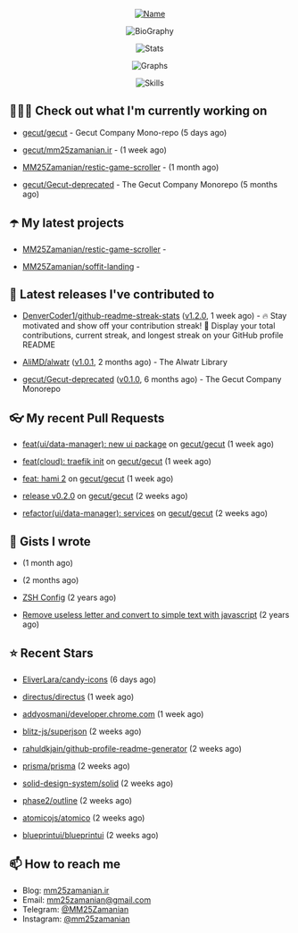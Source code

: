 <p align="center">
  <a href="https://github.com/MM25Zamanian">
    <img
      src="https://readme-typing-svg.demolab.com?font=Comic+Neue&weight=800&size=30&duration=4000&pause=1000&color=04F759&center=true&vCenter=true&multiline=true&repeat=false&width=462&lines=S.+MohammadMahdi+Zamanian"
      alt="Name"
    />
  </a>
</p>

<p align="center">
  <img
    src="https://readme-typing-svg.demolab.com?font=Comic+Neue&duration=4000&pause=1000&color=04F759&center=true&vCenter=true&lines=Junior+Full-Stack+Developer;Focusing+on+Front-End+With+Best+Practice;Trying+to+Learn+SW+Architecture+Patterns"
    alt="BioGraphy"
  />
</p>

<p align="center">
  <img src="https://streak-stats.demolab.com/?user=MM25Zamanian&hide_border=true&border_radius=0&date_format=j%20M%5B%20Y%5D&mode=weekly&card_width=400&background=000802&sideLabels=04F759&dates=04F759&sideNums=04F759&currStreakNum=04F759&ring=04F759&currStreakLabel=04F759&fire=EB4705&hide_longest_streak=true" alt="Stats" />
</p>

<p align="center">
  <img
    src="https://github-readme-activity-graph.vercel.app/graph?username=MM25Zamanian&bg_color=000802&color=04F759&line=04F759&point=ffffff&area=true&hide_border=true"
    alt="Graphs"
  />
</p>

<p align="center">
  <img
    src="https://skillicons.dev/icons?i=androidstudio,arduino,bash,bootstrap,cpp,ts,codepen,css,django,docker,figma,linux,lit,md,mongodb,nginx,nodejs,py,vscode,vite&perline=10"
    alt="Skills"
  />
</p>


## 👨🏻‍💻 Check out what I'm currently working on



- [gecut/gecut](https://github.com/gecut/gecut) - Gecut Company Mono-repo (5 days ago)

- [gecut/mm25zamanian.ir](https://github.com/gecut/mm25zamanian.ir) -  (1 week ago)

- [MM25Zamanian/restic-game-scroller](https://github.com/MM25Zamanian/restic-game-scroller) -  (1 month ago)

- [gecut/Gecut-deprecated](https://github.com/gecut/Gecut-deprecated) - The Gecut Company Monorepo (5 months ago)

## ☂️ My latest projects



- [MM25Zamanian/restic-game-scroller](https://github.com/MM25Zamanian/restic-game-scroller) - 

- [MM25Zamanian/soffit-landing](https://github.com/MM25Zamanian/soffit-landing) - 

## 🎉 Latest releases I've contributed to



- [DenverCoder1/github-readme-streak-stats](https://github.com/DenverCoder1/github-readme-streak-stats) ([v1.2.0](https://github.com/DenverCoder1/github-readme-streak-stats/releases/tag/v1.2.0), 1 week ago) - 🔥 Stay motivated and show off your contribution streak! 🌟 Display your total contributions, current streak, and longest streak on your GitHub profile README

- [AliMD/alwatr](https://github.com/AliMD/alwatr) ([v1.0.1](https://github.com/AliMD/alwatr/releases/tag/v1.0.1), 2 months ago) - The Alwatr Library

- [gecut/Gecut-deprecated](https://github.com/gecut/Gecut-deprecated) ([v0.1.0](https://github.com/gecut/Gecut-deprecated/releases/tag/v0.1.0), 6 months ago) - The Gecut Company Monorepo

## 👓 My recent Pull Requests



- [feat(ui/data-manager): new ui package](https://github.com/gecut/gecut/pull/366) on [gecut/gecut](https://github.com/gecut/gecut) (1 week ago)

- [feat(cloud): traefik init](https://github.com/gecut/gecut/pull/365) on [gecut/gecut](https://github.com/gecut/gecut) (1 week ago)

- [feat: hami 2](https://github.com/gecut/gecut/pull/362) on [gecut/gecut](https://github.com/gecut/gecut) (1 week ago)

- [release v0.2.0](https://github.com/gecut/gecut/pull/356) on [gecut/gecut](https://github.com/gecut/gecut) (2 weeks ago)

- [refactor(ui/data-manager): services](https://github.com/gecut/gecut/pull/352) on [gecut/gecut](https://github.com/gecut/gecut) (2 weeks ago)

## 📓 Gists I wrote



- [](https://gist.github.com/4a90a63f8e2481311cfb56dd65a50c40) (1 month ago)

- [](https://gist.github.com/6fa5e6dbc6fbe09398ad885d68200702) (2 months ago)

- [ZSH Config](https://gist.github.com/fc1960135cf54fd5fae966c637455ffe) (2 years ago)

- [Remove useless letter and convert to simple text with javascript](https://gist.github.com/2249ec3b4dfe1de7693d6412beeba5a0) (2 years ago)

## ⭐ Recent Stars



- [EliverLara/candy-icons](https://github.com/EliverLara/candy-icons) (6 days ago)

- [directus/directus](https://github.com/directus/directus) (1 week ago)

- [addyosmani/developer.chrome.com](https://github.com/addyosmani/developer.chrome.com) (1 week ago)

- [blitz-js/superjson](https://github.com/blitz-js/superjson) (2 weeks ago)

- [rahuldkjain/github-profile-readme-generator](https://github.com/rahuldkjain/github-profile-readme-generator) (2 weeks ago)

- [prisma/prisma](https://github.com/prisma/prisma) (2 weeks ago)

- [solid-design-system/solid](https://github.com/solid-design-system/solid) (2 weeks ago)

- [phase2/outline](https://github.com/phase2/outline) (2 weeks ago)

- [atomicojs/atomico](https://github.com/atomicojs/atomico) (2 weeks ago)

- [blueprintui/blueprintui](https://github.com/blueprintui/blueprintui) (2 weeks ago)

## 📫 How to reach me

- Blog: [mm25zamanian.ir](https://mm25zamanian.ir)
- Email: [mm25zamanian@gmail.com](mailto://mm25zamanian@gmail.com)
- Telegram: [@MM25Zamanian](https://t.me/MM25Zamanian)
- Instagram: [@mm25zamanian](https://instagram.com/mm25zamanian)
